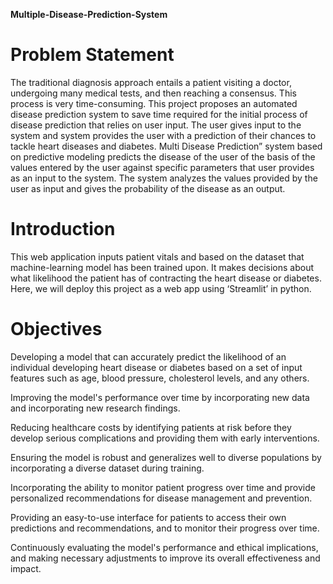 **Multiple-Disease-Prediction-System**

# Problem Statement
The traditional diagnosis approach entails a patient visiting a doctor, undergoing many medical tests, and then reaching a consensus. This process is very time-consuming. This project proposes an automated disease prediction system to save time required for the initial process of disease prediction that relies on user input. The user gives input to the system and system provides the user with a prediction of their chances to tackle heart diseases and diabetes. Multi Disease Prediction” system based on predictive modeling predicts the disease of the user of the basis of the values entered by the user against specific parameters that user provides as an input to the system. The system analyzes the values provided by the user as input and gives the probability of the disease as an output.

# Introduction
This web application inputs patient vitals and based on the dataset that machine-learning model has been trained upon. It makes decisions about what likelihood the patient has of contracting the heart disease or diabetes. Here, we will deploy this project as a web app using ‘Streamlit’ in python.

# Objectives
Developing a model that can accurately predict the likelihood of an individual developing heart disease or diabetes based on a set of input features such as age, blood pressure, cholesterol levels, and any others.

Improving the model's performance over time by incorporating new data and incorporating new research findings.

Reducing healthcare costs by identifying patients at risk before they develop serious complications and providing them with early interventions.

Ensuring the model is robust and generalizes well to diverse populations by incorporating a diverse dataset during training.

Incorporating the ability to monitor patient progress over time and provide personalized recommendations for disease management and prevention.

Providing an easy-to-use interface for patients to access their own predictions and recommendations, and to monitor their progress over time.

Continuously evaluating the model's performance and ethical implications, and making necessary adjustments to improve its overall effectiveness and impact.

